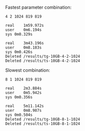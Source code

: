 Fastest parameter combination:
```
4 2 1024 819 819

real	1m59.972s
user	0m6.194s
sys	0m0.329s

real	3m43.196s
user	0m8.183s
sys	0m0.426s
Deleted /results/tg-10GB-4-2-1024
Deleted /results/ts-10GB-4-2-1024
```

Slowest combination:
```
8 1 1024 819 819

real	2m3.884s
user	0m5.942s
sys	0m0.356s

real	5m11.142s
user	0m8.987s
sys	0m0.504s
Deleted /results/tg-10GB-8-1-1024
Deleted /results/ts-10GB-8-1-1024
```

